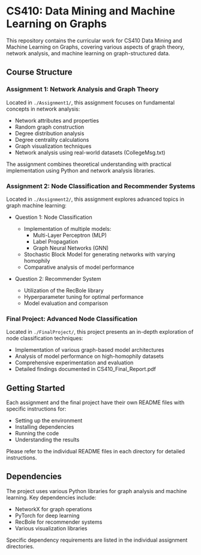 # CS410: Data Mining and Machine Learning on Graphs

This repository contains the curricular work for CS410 Data Mining and Machine Learning on Graphs, covering various aspects of graph theory, network analysis, and machine learning on graph-structured data.

## Course Structure

### Assignment 1: Network Analysis and Graph Theory
Located in `./Assignment1/`, this assignment focuses on fundamental concepts in network analysis:
- Network attributes and properties
- Random graph construction
- Degree distribution analysis
- Degree centrality calculations
- Graph visualization techniques
- Network analysis using real-world datasets (CollegeMsg.txt)

The assignment combines theoretical understanding with practical implementation using Python and network analysis libraries.

### Assignment 2: Node Classification and Recommender Systems
Located in `./Assignment2/`, this assignment explores advanced topics in graph machine learning:
- Question 1: Node Classification
  - Implementation of multiple models:
    - Multi-Layer Perceptron (MLP)
    - Label Propagation
    - Graph Neural Networks (GNN)
  - Stochastic Block Model for generating networks with varying homophily
  - Comparative analysis of model performance

- Question 2: Recommender System
  - Utilization of the RecBole library
  - Hyperparameter tuning for optimal performance
  - Model evaluation and comparison

### Final Project: Advanced Node Classification
Located in `./FinalProject/`, this project presents an in-depth exploration of node classification techniques:
- Implementation of various graph-based model architectures
- Analysis of model performance on high-homophily datasets
- Comprehensive experimentation and evaluation
- Detailed findings documented in CS410_Final_Report.pdf

## Getting Started

Each assignment and the final project have their own README files with specific instructions for:
- Setting up the environment
- Installing dependencies
- Running the code
- Understanding the results

Please refer to the individual README files in each directory for detailed instructions.

## Dependencies

The project uses various Python libraries for graph analysis and machine learning. Key dependencies include:
- NetworkX for graph operations
- PyTorch for deep learning
- RecBole for recommender systems
- Various visualization libraries

Specific dependency requirements are listed in the individual assignment directories.
